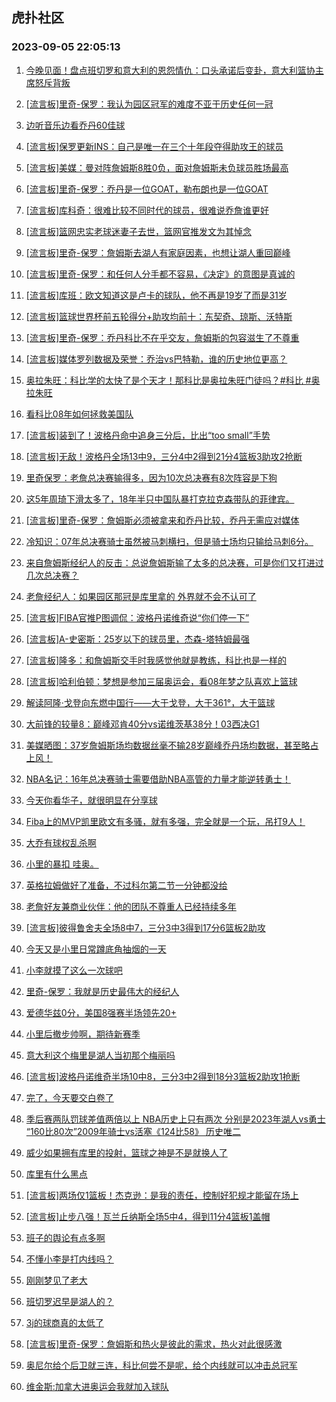 ## 虎扑社区 
### 2023-09-05 22:05:13

1. [今晚见面！盘点班切罗和意大利的恩怨情仇：口头承诺后变卦，意大利篮协主席怒斥背叛](https://bbs.hupu.com/61999914.html)

2. [[流言板]里奇-保罗：我认为园区冠军的难度不亚于历史任何一冠](https://bbs.hupu.com/62001267.html)

3. [边听音乐边看乔丹60佳球](https://bbs.hupu.com/61996580.html)

4. [[流言板]保罗更新INS：自己是唯一在三个十年段夺得助攻王的球员](https://bbs.hupu.com/61995975.html)

5. [[流言板]美媒：曼对阵詹姆斯8胜0负，面对詹姆斯未负球员胜场最高](https://bbs.hupu.com/62000053.html)

6. [[流言板]里奇-保罗：乔丹是一位GOAT，勒布朗也是一位GOAT](https://bbs.hupu.com/62002658.html)

7. [[流言板]库科奇：很难比较不同时代的球员，很难说乔詹谁更好](https://bbs.hupu.com/61998583.html)

8. [[流言板]篮网忠实老球迷妻子去世，篮网官推发文为其悼念](https://bbs.hupu.com/62000346.html)

9. [[流言板]里奇-保罗：詹姆斯去湖人有家庭因素，也想让湖人重回巅峰](https://bbs.hupu.com/61996922.html)

10. [[流言板]里奇-保罗：和任何人分手都不容易，《决定》的意图是真诚的](https://bbs.hupu.com/61995931.html)

11. [[流言板]库班：欧文知道这是卢卡的球队，他不再是19岁了而是31岁](https://bbs.hupu.com/61996608.html)

12. [[流言板]篮球世界杯前五轮得分+助攻均前十：东契奇、琼斯、沃特斯](https://bbs.hupu.com/62002093.html)

13. [[流言板]里奇-保罗：乔丹科比不在乎交友，詹姆斯的包容滋生了不尊重](https://bbs.hupu.com/61994543.html)

14. [[流言板]媒体罗列数据及荣誉：乔治vs巴特勒，谁的历史地位更高？](https://bbs.hupu.com/61997719.html)

15. [奥拉朱旺：科比学的太快了是个天才！那科比是奥拉朱旺门徒吗？#科比 #奥拉朱旺](https://bbs.hupu.com/62000061.html)

16. [看科比08年如何拯救美国队](https://bbs.hupu.com/61996995.html)

17. [[流言板]装到了！波格丹命中追身三分后，比出“too small”手势](https://bbs.hupu.com/62000645.html)

18. [[流言板]无敌！波格丹全场13中9，三分4中2得到21分4篮板3助攻2抢断](https://bbs.hupu.com/62001173.html)

19. [里奇保罗：老詹总决赛输得多，因为10次总决赛有8次阵容是下狗](https://bbs.hupu.com/62000413.html)

20. [这5年周琦下滑太多了，18年半只中国队暴打克拉克森带队的菲律宾。](https://bbs.hupu.com/62001398.html)

21. [[流言板]里奇-保罗：詹姆斯必须被拿来和乔丹比较，乔丹无需应对媒体](https://bbs.hupu.com/61995487.html)

22. [冷知识：07年总决赛骑士虽然被马刺横扫，但是骑士场均只输给马刺6分。](https://bbs.hupu.com/62001376.html)

23. [来自詹姆斯经纪人的反击：总说詹姆斯输了太多的总决赛，可是你们又打进过几次总决赛？](https://bbs.hupu.com/62001788.html)

24. [老詹经纪人：如果园区那冠是库里拿的 外界就不会不认可了](https://bbs.hupu.com/61994077.html)

25. [[流言板]FIBA官推P图调侃：波格丹诺维奇说“你们停一下”](https://bbs.hupu.com/62001405.html)

26. [[流言板]A-史密斯：25岁以下的球员里，杰森-塔特姆最强](https://bbs.hupu.com/61994495.html)

27. [[流言板]隆多：和詹姆斯交手时我感觉他就是教练，科比也是一样的](https://bbs.hupu.com/61997566.html)

28. [[流言板]哈利伯顿：梦想是参加三届奥运会，看08年梦之队喜欢上篮球](https://bbs.hupu.com/62001626.html)

29. [解读阿隆·戈登向东燃中国行——大于戈登，大于361°，大于篮球](https://bbs.hupu.com/61996269.html)

30. [大前锋的较量8：巅峰邓肯40分vs诺维茨基38分！03西决G1](https://bbs.hupu.com/62002218.html)

31. [美媒晒图：37岁詹姆斯场均数据丝毫不输28岁巅峰乔丹场均数据，甚至略占上风！](https://bbs.hupu.com/62001418.html)

32. [NBA名记：16年总决赛骑士需要借助NBA高管的力量才能逆转勇士！](https://bbs.hupu.com/62001527.html)

33. [今天你看华子，就很明显在分享球](https://bbs.hupu.com/62003036.html)

34. [Fiba上的MVP凯里欧文有多骚，就有多强，完全就是一个玩，吊打9人！](https://bbs.hupu.com/61994415.html)

35. [大乔有球权乱杀啊](https://bbs.hupu.com/62003134.html)

36. [小里的暴扣 哇奥。](https://bbs.hupu.com/62003129.html)

37. [英格拉姆做好了准备，不过科尔第二节一分钟都没给](https://bbs.hupu.com/62003198.html)

38. [老詹好友兼商业伙伴：他的团队不尊重人已经持续多年](https://bbs.hupu.com/62002764.html)

39. [[流言板]彼得鲁舍夫全场8中7，三分3中3得到17分6篮板2助攻](https://bbs.hupu.com/62001208.html)

40. [今天又是小里日常蹲底角抽烟的一天](https://bbs.hupu.com/62002971.html)

41. [小李就摸了这么一次球吧](https://bbs.hupu.com/62002829.html)

42. [里奇-保罗：我就是历史最伟大的经纪人](https://bbs.hupu.com/62002941.html)

43. [爱德华兹0分，美国8强赛半场领先20+](https://bbs.hupu.com/62003226.html)

44. [小里后撤步帅啊，期待新赛季](https://bbs.hupu.com/62002870.html)

45. [意大利这个梅里是湖人当初那个梅丽吗](https://bbs.hupu.com/62002921.html)

46. [[流言板]波格丹诺维奇半场10中8，三分3中2得到18分3篮板2助攻1抢断](https://bbs.hupu.com/62000521.html)

47. [完了，今天要交白卷了](https://bbs.hupu.com/62003220.html)

48. [季后赛两队罚球差值两倍以上 NBA历史上只有两次 分别是2023年湖人vs勇士 “160比80次”2009年骑士vs活塞《124比58》 历史唯二](https://bbs.hupu.com/62002451.html)

49. [威少如果拥有库里的投射，篮球之神是不是就换人了](https://bbs.hupu.com/62002181.html)

50. [库里有什么黑点](https://bbs.hupu.com/62002240.html)

51. [[流言板]两场仅1篮板！杰克逊：是我的责任，控制好犯规才能留在场上](https://bbs.hupu.com/61996376.html)

52. [[流言板]止步八强！瓦兰丘纳斯全场5中4，得到11分4篮板1盖帽](https://bbs.hupu.com/62001176.html)

53. [班子的舆论有点多啊️](https://bbs.hupu.com/62002543.html)

54. [不懂小李是打内线吗？](https://bbs.hupu.com/62003117.html)

55. [刚刚梦见了老大](https://bbs.hupu.com/62001985.html)

56. [班切罗迟早是湖人的？](https://bbs.hupu.com/62003190.html)

57. [3j的球商真的太低了](https://bbs.hupu.com/62002721.html)

58. [[流言板]里奇-保罗：詹姆斯和热火是彼此的需求，热火对此很感激](https://bbs.hupu.com/61996386.html)

59. [奥尼尔给个后卫就三连，科比何尝不是呢，给个内线就可以冲击总冠军](https://bbs.hupu.com/62001509.html)

60. [维金斯:加拿大进奥运会我就加入球队](https://bbs.hupu.com/62003137.html)

